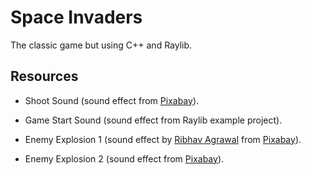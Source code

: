 # Space Invaders

The classic game but using C++ and Raylib.

## Resources

* Shoot Sound (sound effect from [Pixabay](https://pixabay.com/?utm_source=link-attribution&utm_medium=referral&utm_campaign=music&utm_content=14562)).

* Game Start Sound (sound effect from Raylib example project).

* Enemy Explosion 1 (sound effect by [Ribhav Agrawal](https://pixabay.com/users/ribhavagrawal-39286533/?utm_source=link-attribution&utm_medium=referral&utm_campaign=music&utm_content=230505) from [Pixabay](https://pixabay.com/sound-effects//?utm_source=link-attribution&utm_medium=referral&utm_campaign=music&utm_content=230505)).

* Enemy Explosion 2 (sound effect from [Pixabay](https://pixabay.com/sound-effects/?utm_source=link-attribution&utm_medium=referral&utm_campaign=music&utm_content=40472)).
